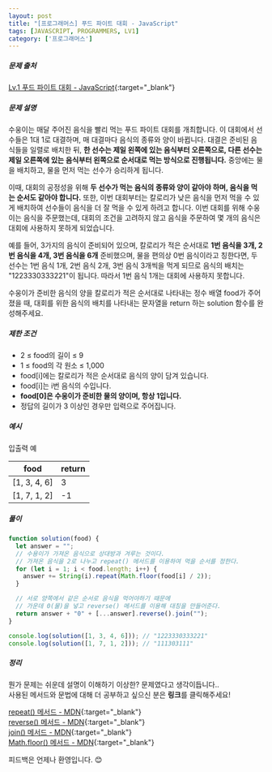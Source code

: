 ```yaml
---
layout: post
title: "[프로그래머스] 푸드 파이트 대회 - JavaScript"
tags: [JAVASCRIPT, PROGRAMMERS, LV1]
category: ['프로그래머스']
---
```


##### 문제 출처

[Lv.1 푸드 파이트 대회 - JavaScript](https://school.programmers.co.kr/learn/courses/30/lessons/134240?language=javascript){:target="\_blank"}

##### 문제 설명

수웅이는 매달 주어진 음식을 빨리 먹는 푸드 파이트 대회를 개최합니다. 이 대회에서 선수들은 1대 1로 대결하며, 매 대결마다 음식의 종류와 양이 바뀝니다. 대결은 준비된 음식들을 일렬로 배치한 뒤, **한 선수는 제일 왼쪽에 있는 음식부터 오른쪽으로, 다른 선수는 제일 오른쪽에 있는 음식부터 왼쪽으로 순서대로 먹는 방식으로 진행됩니다.** 중앙에는 물을 배치하고, 물을 먼저 먹는 선수가 승리하게 됩니다.

이때, 대회의 공정성을 위해 **두 선수가 먹는 음식의 종류와 양이 같아야 하며, 음식을 먹는 순서도 같아야 합니다.** 또한, 이번 대회부터는 칼로리가 낮은 음식을 먼저 먹을 수 있게 배치하여 선수들이 음식을 더 잘 먹을 수 있게 하려고 합니다. 이번 대회를 위해 수웅이는 음식을 주문했는데, 대회의 조건을 고려하지 않고 음식을 주문하여 몇 개의 음식은 대회에 사용하지 못하게 되었습니다.

예를 들어, 3가지의 음식이 준비되어 있으며, 칼로리가 적은 순서대로 **1번 음식을 3개, 2번 음식을 4개, 3번 음식을 6개** 준비했으며, 물을 편의상 0번 음식이라고 칭한다면, 두 선수는 1번 음식 1개, 2번 음식 2개, 3번 음식 3개씩을 먹게 되므로 음식의 배치는 "1223330333221"이 됩니다. 따라서 1번 음식 1개는 대회에 사용하지 못합니다.

수웅이가 준비한 음식의 양을 칼로리가 적은 순서대로 나타내는 정수 배열 food가 주어졌을 때, 대회를 위한 음식의 배치를 나타내는 문자열을 return 하는 solution 함수를 완성해주세요.

##### 제한 조건

- 2 ≤ food의 길이 ≤ 9
- 1 ≤ food의 각 원소 ≤ 1,000
- food[i]에는 칼로리가 적은 순서대로 음식의 양이 담겨 있습니다.
- food[i]는 i번 음식의 수입니다.
- **food[0]은 수웅이가 준비한 물의 양이며, 항상 1입니다.**
- 정답의 길이가 3 이상인 경우만 입력으로 주어집니다.

##### 예시

입출력 예

| food         | return |
| ------------ | ------ |
| [1, 3, 4, 6] | 3      |
| [1, 7, 1, 2] | -1     |

##### 풀이

```javascript
function solution(food) {
  let answer = "";
  // 수용이가 가져온 음식으로 상대방과 겨루는 것이다.
  // 가져온 음식을 2로 나누고 repeat() 메서드를 이용하여 먹을 순서를 정한다.
  for (let i = 1; i < food.length; i++) {
    answer += String(i).repeat(Math.floor(food[i] / 2));
  }

  // 서로 양쪽에서 같은 순서로 음식을 먹어야하기 때문에
  // 가운데 0(물)을 넣고 reverse() 메서드를 이용해 대칭을 만들어준다.
  return answer + "0" + [...answer].reverse().join("");
}

console.log(solution([1, 3, 4, 6])); // "1223330333221"
console.log(solution([1, 7, 1, 2])); // "111303111"
```

##### 정리

뭔가 문제는 쉬운데 설명이 이해하기 이상한? 문제였다고 생각이듭니다..<br />
사용된 메서드와 문법에 대해 더 공부하고 싶으신 분은 **링크**를 클릭해주세요!

[repeat() 메서드 - MDN](https://developer.mozilla.org/en-US/docs/Web/JavaScript/Reference/Global_Objects/String/repeat){:target="\_blank"}<br />
[reverse() 메서드 - MDN](https://developer.mozilla.org/ko/docs/Web/JavaScript/Reference/Global_Objects/Array/reverse){:target="\_blank"}<br />
[join() 메서드 - MDN](https://developer.mozilla.org/ko/docs/Web/JavaScript/Reference/Global_Objects/Array/join){:target="\_blank"}<br />
[Math.floor() 메서드 - MDN](https://developer.mozilla.org/ko/docs/Web/JavaScript/Reference/Global_Objects/Math/floor){:target="\_blank"}<br />

피드백은 언제나 환영입니다. 😊
